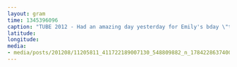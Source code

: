 ```yaml
---
layout: gram
time: 1345396096
caption: "TUBE 2012 - Had an amazing day yesterday for Emily's bday \"tubing\" in the park."
latitude: 
longitude: 
media:
- media/posts/201208/11205811_411722189007130_548809882_n_17842286374000351.jpg
---
```


